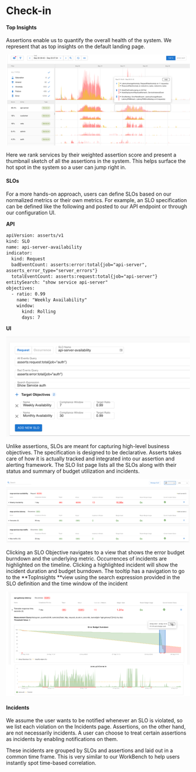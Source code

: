 # Check-in

#### Top Insights <a href="howassertsworks-wip-topinsights" id="howassertsworks-wip-topinsights"></a>

Assertions enable us to quantify the overall health of the system. We represent that as top insights on the default landing page.

![](../.gitbook/assets/screen-shot-2021-09-27-at-1.29.15-am.png)

Here we rank services by their weighted assertion score and present a thumbnail sketch of all the assertions in the system. This helps surface the hot spot in the system so a user can jump right in.

#### SLOs <a href="howassertsworks-wip-slos" id="howassertsworks-wip-slos"></a>

For a more hands-on approach, users can define SLOs based on our normalized metrics or their own metrics. For example, an SLO specification can be defined like the following and posted to our API endpoint or through our configuration UI.

**API**

```
apiVersion: asserts/v1
kind: SLO
name: api-server-availability
indicator:
  kind: Request
  badEventCount: asserts:error:total{job="api-server", asserts_error_type="server_errors"}
  totalEventCount: asserts:request:total{job="api-server"}
entitySearch: "show service api-server"
objectives:
  - ratio: 0.99
    name: "Weekly Availability"
    window:
      kind: Rolling
      days: 7
```

**UI**

![](<../.gitbook/assets/Screenshot 2021-10-26 at 2.13.36 PM.png>)



Unlike assertions, SLOs are meant for capturing high-level business objectives. The specification is designed to be declarative. Asserts takes care of how it is actually tracked and integrated into our assertion and alerting framework. The SLO list page lists all the SLOs along with their status and summary of budget utilization and incidents.

![List of SLOs with their budget utilization, incident status and summary](<../.gitbook/assets/Screenshot 2021-10-26 at 3.30.33 PM.png>)

Clicking an SLO Objective navigates to a view that shows the error budget burndown and the underlying metric. Occurrences of incidents are highlighted on the timeline. Clicking a highlighted incident will show the incident duration and budget burndown. The tooltip has a navigation to go to the **TopInsights **view using the search expression provided in the SLO definition and the time window of the incident

![](../.gitbook/assets/screen-shot-2021-09-30-at-4.37.17-pm.png)

#### Incidents <a href="howassertsworks-wip-incidents" id="howassertsworks-wip-incidents"></a>

We assume the user wants to be notified whenever an SLO is violated, so we list each violation on the Incidents page. Assertions, on the other hand, are not necessarily incidents. A user can choose to treat certain assertions as incidents by enabling notifications on them.

These incidents are grouped by SLOs and assertions and laid out in a common time frame. This is very similar to our WorkBench to help users instantly spot time-based correlation.

### &#x20;<a href="howassertsworks-wip-exploringtheentitygraph" id="howassertsworks-wip-exploringtheentitygraph"></a>
